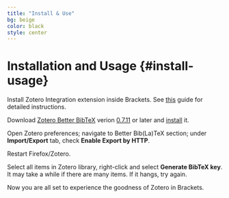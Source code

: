 ```yaml
---
title: "Install & Use"
bg: beige
color: black
style: center
---
```


# Installation and Usage {#install-usage}

Install Zotero Integration extension inside Brackets. See [this][5] guide for detailed instructions.

Download [Zotero Better BibTeX][6] verion [0.7.11][4] or later and [install][3] it.

Open Zotero preferences; navigate to Better Bib(La)TeX section; under **Import/Export** tab, check **Enable Export by HTTP**.

Restart Firefox/Zotero.

Select all items in Zotero library, right-click and select **Generate BibTeX key**. It may take a while if there are many items. If it hangs, try again.

Now you are all set to experience the goodness of Zotero in Brackets.


[1]: https://zotplus.github.io/better-bibtex/Citation-Keys.html
[2]: https://zotplus.github.io/better-bibtex/index.html
[3]: https://zotplus.github.io/better-bibtex/index.html#other-niceties
[4]: https://zotplus.github.io/better-bibtex/zotero-better-bibtex-0.7.11.xpi
[5]: https://github.com/adobe/brackets/wiki/Brackets-Extensions
[6]: https://github.com/ZotPlus/zotero-better-bibtex